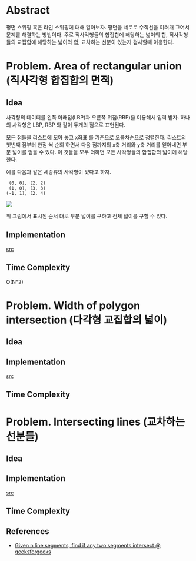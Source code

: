# Abstract

평면 스위핑 혹은 라인 스위핑에 대해 알아보자.  평면을 세로로 수직선을
여러개 그어서 문제를 해결하는 방법이다. 주로 직사각형들의 합집합에
해당하는 넓이의 합, 직사각형들의 교집합에 해당하는 넓이의 합, 교차하는
선분이 있는지 검사할때 이용한다.

# Problem. Area of rectangular union (직사각형 합집합의 면적)

## Idea

사각형의 데이터를 왼쪽 아래점(LBP)과 오른쪽 위점(RBP)을 이용해서 입력
받자.  하나의 사각형은 LBP, RBP 와 같이 두개의 점으로 표현된다.

모든 점들을 리스트에 모아 놓고 x좌표 를 기준으로 오름차순으로
정렬한다. 리스트의 첫번째 점부터 한점 씩 순회 하면서 다음 점까지의 x축
거리와 y축 거리를 얻어내면 부분 넓이를 얻을 수 있다.  이 것들을 모두
더하면 모든 사각형들의 합집합의 넓이에 해당한다.

예를 다음과 같은 세종류의 사각형이 있다고 하자.

```
 (0, 0), (2, 2)
 (1, 0), (3, 3)
(-1, 1), (2, 4)
```

![](../_img/plane_sweeping_union_area_ex1.png)

위 그림에서 표시된 순서 대로 부분 넓이를 구하고 전체 넓이를 구할 수 있다.

## Implementation

[src](../fundamentals/computationalgeometry/planesweepingareaunion/a.cpp)

## Time Complexity

O(N^2)

# Problem. Width of polygon intersection (다각형 교집합의 넓이)

## Idea

## Implementation

[src](../fundamentals/computationalgeometry/planesweepingareaintersect/a.cpp)

## Time Complexity

# Problem. Intersecting lines (교차하는 선분들)

## Idea

## Implementation

[src](../fundamentals/computationalgeometry/planesweepingintersectinglines/a.cpp)

## Time Complexity

## References

* [Given n line segments, find if any two segments intersect @ geeksforgeeks](http://www.geeksforgeeks.org/given-a-set-of-line-segments-find-if-any-two-segments-intersect/)
